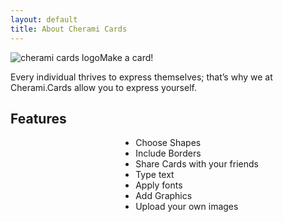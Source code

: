 ```yaml
---
layout: default
title: About Cherami Cards
---
```


<div class="post">
<!--	<h1 class="pageTitle">Cherami</h1>-->
	<img style="float: left;" src="{{ '/assets/img/cherami_logo.jpg' | prepend: site.baseurl }}" id="center" alt="cherami cards logo"> 
	<p class="intro">Make a card!</p>
	<p>Every individual thrives to express themselves; that’s why we at Cherami.Cards allow you to express yourself.</p>
	<h2>Features</h2>
	<ul style="margin-left: 35%;"> 
		<li>Choose Shapes</li>
		<li>Include Borders</li>
		<li>Share Cards with your friends</li>
		<li>Type text</li>
		<li>Apply fonts</li>
		<li>Add Graphics</li>
		<li>Upload your own images</li>
  	</ul>
</div>
  
